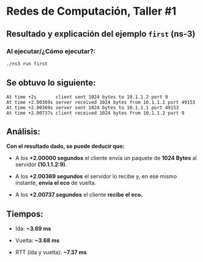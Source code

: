 # Redes de Computación, Taller #1


## Resultado y explicación del ejemplo `first` (ns-3)

### Al ejecutar/¿Cómo ejecutar?:

```bash
./ns3 run first
```

## Se obtuvo lo siguiente:

```pgsql
At time +2s       client sent 1024 bytes to 10.1.1.2 port 9
At time +2.00369s server received 1024 bytes from 10.1.1.1 port 49153
At time +2.00369s server sent 1024 bytes to 10.1.1.1 port 49153
At time +2.00737s client received 1024 bytes from 10.1.1.2 port 9
```

## Análisis:

**Con el resultado dado, se puede deducir que:**

* A los **+2.00000 segundos** el cliente envía un paquete de **1024 Bytes** al servidor **(10.1.1.2:9)**.

* A los **+2.00369 segundos** el servidor lo recibe y, en ese mismo instante, **envía el eco** de vuelta.

* A los **+2.00737 segundos** el cliente **recibe el eco.**

## Tiempos:

* Ida: **~3.69 ms**

* Vuelta: **~3.68 ms**

* RTT (ida y vuelta): **~7.37 ms**


